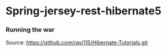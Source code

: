 # Spring-jersey-rest-hibernate5

### Running the war


Source:
https://github.com/ravi115/Hibernate-Tutorials.git
